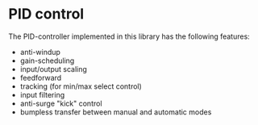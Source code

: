# PID control

The PID-controller implemented in this library has the following features:

- anti-windup
- gain-scheduling
- input/output scaling
- feedforward 
- tracking (for min/max select control)
- input filtering
- anti-surge "kick" control 
- bumpless transfer between manual and automatic modes




